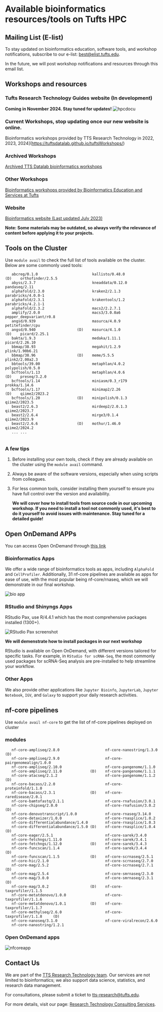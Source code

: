 # Available bioinformatics resources/tools on Tufts HPC



## Mailing List (E-list)

To stay updated on bioinformatics education, software tools, and workshop notifications, subscribe to our e-list: [best@elist.tufts.edu](https://elist.tufts.edu/sympa/subscribe/best?previous_action=info).

In the future, we will post workshop notifications and resources through this email list.

## Workshops and resources
### Tufts Research Technology Guides website (In development)
**Coming in November 2024. Stay tuned for updates!**
![hpcdocu](images/hpcdocu.png)

### Current Workshops, stop updating once our new website is online. 

Bioinformatics workshops provided by TTS Research Technology in 2022, 2023, 2024](https://tuftsdatalab.github.io/tuftsWorkshops/)

### Archived Workshops

[Archived TTS Datalab bioinformatics workshops](https://tuftsdatalab.github.io/Research_Technology_Bioinformatics/)

### Other Workshops

[Bioinformatics workshops provided by Bioinformatics Education and Services at Tufts](https://best-tufts.github.io/bioinformatics_workshops/)

### Website

[Bioinformatics website (Last updated July 2023)](https://it.tufts.edu/bioinformatics) 



**Note: Some materials may be outdated, so always verify the relevance of content before applying it to your projects.**




## Tools on the Cluster

Use `module avail` to check the full list of tools available on the cluster. Below are some commonly used tools:

```
   abcreg/0.1.0                         kallisto/0.48.0                     (D)    orthofinder/2.5.5          
   abyss/2.3.7                          kneaddata/0.12.0                           pandaseq/2.11
   alphafold/2.3.0                      kraken2/2.1.3                              parabricks/4.0.0-1
   alphafold/2.3.1                      krakentools/1.2                            parabricks/4.2.1-1         
   alphafold/2.3.2                      macs2/2.2.7.1                        
   amplify/2.0.0                        macs3/3.0.0a6                              pepper_deepvariant/r0.8    
   angsd/0.939                          masurca/4.0.9                              petitefinder/cpu
   angsd/0.940                   (D)    masurca/4.1.0                       (D)    picard/2.25.1
   bakta/1.9.3                          medaka/1.11.1                              picard/2.26.10              
   bbmap/38.93                          megahit/1.2.9                              plink/1.90b6.21            
   bbmap/38.96                   (D)    meme/5.5.5                                 plink2/2.00a2.3
   bbtools/39.00                        metaphlan/4.0.2                            polypolish/0.5.0
   bcftools/1.13                        metaphlan/4.0.6                     (D)    preseq/3.2.0
   bcftools/1.14                        miniasm/0.3_r179                           prokka/1.14.6
   bcftools/1.17                        minimap2/2.26                       (D)    qiime2/2023.2
   bcftools/1.20                 (D)    minipolish/0.1.3                           qiime2/2023.5
   beast2/2.6.3                         mirdeep2/2.0.1.3                           qiime2/2023.7
   beast2/2.6.4                         mirge3/0.1.4                               qiime2/2023.9
   beast2/2.6.6                  (D)    mothur/1.46.0                              qiime2/2024.2             
   ... ...
 
```

### A few tips

1. Before installing your own tools, check if they are already available on the cluster using the `module avail` command.

2. Always be aware of the software versions, especially when using scripts from colleagues.

3. For less common tools, consider installing them yourself to ensure you have full control over the version and availability.

   **We will cover how to install tools from source code in our upcoming workshop. If you need to install a tool not commonly used, it's best to do it yourself to avoid issues with maintenance. Stay tuned for a detailed guide!**



## Open OnDemand APPs

You can access Open OnDemand through [this link]( https://ondemand.pax.tufts.edu/ )



### Bioinformatics Apps

We offer a wide range of bioinformatics tools as apps, including `AlphaFold` and `CellProfiler`. Additionally, 31 nf-core pipelines are available as apps for ease of use, with the most popular being nf-core/rnaseq, which we will demonstrate in our final workshop.

![bio app](images/bioapp.png)

### RStudio and Shinyngs Apps

RStudio Pax, use R/4.4.1 which has the most comprehensive packages installed (1300+). 

![RStudio Pax screenshot](images/rstudio_pax.png)

**We will demenstrate how to install packages in our next workshop**

RStudio is available on Open OnDemand, with different versions tailored for specific tasks. For example, in `RStudio for scRNA-Seq`, the most commonly used packages for scRNA-Seq analysis are pre-installed to help streamline your workflow.

### Other Apps

We also provide other applications like `Jupyter Bioinfo`, `JupyterLab`, `Jupyter Notebook`, `IGV`, and `Galaxy` to support your daily research activities.


## nf-core pipelines
Use `module avail nf-core` to get the list of nf-core pipelines deployed on cluster
### modules
```
   nf-core-ampliseq/2.8.0                     nf-core-nanostring/1.3.0      (D)
   nf-core-ampliseq/2.9.0                     nf-core-pairgenomealign/1.0.0
   nf-core-ampliseq/2.10.0                    nf-core-pangenome/1.1.0
   nf-core-ampliseq/2.11.0             (D)    nf-core-pangenome/1.1.1
   nf-core-atacseq/2.1.2                      nf-core-pangenome/1.1.2       (D)
   nf-core-bacass/2.2.0                       nf-core-proteinfold/1.1.0
   nf-core-bacass/2.3.1                (D)    nf-core-raredisease/2.0.1
   nf-core-bamtofastq/2.1.1                   nf-core-rnafusion/3.0.1
   nf-core-chipseq/2.0.0                      nf-core-rnafusion/3.0.2       (D)
   nf-core-denovotranscript/1.0.0             nf-core-rnaseq/3.14.0
   nf-core-detaxizer/1.0.0                    nf-core-rnasplice/1.0.2
   nf-core-differentialabundance/1.4.0        nf-core-rnasplice/1.0.3
   nf-core-differentialabundance/1.5.0 (D)    nf-core-rnasplice/1.0.4       (D)
   nf-core-eager/2.5.1                        nf-core-sarek/3.4.0
   nf-core-fetchngs/1.11.0                    nf-core-sarek/3.4.1
   nf-core-fetchngs/1.12.0             (D)    nf-core-sarek/3.4.3
   nf-core-funcscan/1.1.4                     nf-core-sarek/3.4.4           (D)
   nf-core-funcscan/1.1.5              (D)    nf-core-scrnaseq/2.5.1
   nf-core-hic/2.1.0                          nf-core-scrnaseq/2.7.0
   nf-core-mag/2.5.2                          nf-core-scrnaseq/2.7.1        (D)
   nf-core-mag/2.5.4                          nf-core-smrnaseq/2.3.0
   nf-core-mag/3.0.0                          nf-core-smrnaseq/2.3.1        (D)
   nf-core-mag/3.0.2                   (D)    nf-core-taxprofiler/1.1.5
   nf-core-metatdenovo/1.0.0                  nf-core-taxprofiler/1.1.6
   nf-core-metatdenovo/1.0.1           (D)    nf-core-taxprofiler/1.1.7
   nf-core-methylseq/2.6.0                    nf-core-taxprofiler/1.1.8     (D)
   nf-core-nanoseq/3.1.0                      nf-core-viralrecon/2.6.0
   nf-core-nanostring/1.2.1
```

### Open OnDemand apps
![nfcoreapp](images/nfcoreapp.png)

## Contact Us

We are part of the [TTS Research Technology team]( https://it.tufts.edu/research-technology-team). Our services are not limited to bioinformatics; we also support data science, statistics, and research data management.

For consultations, please submit a ticket to [tts-research@tufts.edu](mailto:tts-research@tufts.edu).

For more details, visit our page: [Research Technology Consulting Services](https://it.tufts.edu/research-technology/research-technology-consulting-services).









